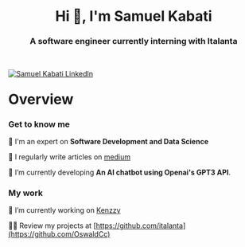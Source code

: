 <!-- 
  Welcome to iTalanta Open Source!
  This repository will act as your home repo for the iTalanta/Moringa open source intern/externship.

  Please fork and update this portfolio page to fit your profile.
-->

<!-- 
  -- SECTION: INTRODUCTION
  -- 
  -->

<h1 align="center">Hi 👋, I'm Samuel Kabati</h1>
<!-- TODO: Replace with your intro text -->
<!-- Example: Just graduated from Moringa, readyc  to start my first internship experience! -->
<h3 align="center">A software engineer currently interning with Italanta</h3>

<br/>



<!-- SOCIALS. TODO: SWAP OUT YOUR URL AND NAME. -->
<p align="center" style="float: left;"> 
  <!-- LinkedIn -->
  <a href="https://www.linkedin.com/in/samuel-kabati/" target="blank"><img src="https://img.shields.io/badge/LinkedIn-0077B5?style=for-the-badge&logo=linkedin&logoColor=white" alt="Samuel Kabati LinkedIn" /></a> 
  <span>&nbsp;</span>

</p>

<br/>


<!-- 
  -- SECTION: OVERVIEW
  -- 
  -->

<h1>Overview</h1>

### Get to know me

💬 I'm an expert on **Software Development and Data Science**

📝 I regularly write articles on [medium](https://medium.com/@sam.kabati)

🌱 I’m currently developing **An AI chatbot using Openai's GPT3 API**.

### My work

🔭 I’m currently working on [Kenzzy](https://github.com/OswaldCc/kenzzy)


👨‍💻 Review my projects at [https://github.com/italanta](https://github.com/OswaldCc)


